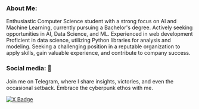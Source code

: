 ### About Me:  
Enthusiastic Computer Science student with a strong focus on AI and Machine Learning, currently pursuing a Bachelor's degree.
Actively seeking opportunities in AI, Data Science, and ML. Experienced in web development Proficient in data science, utilizing Python libraries for analysis and modeling. Seeking a challenging position in a reputable organization to apply skills, gain valuable experience, and contribute to company success.

### Social media: 📡    
Join me on Telegram, where I share insights, victories, and even the occasional setback. Embrace the cyberpunk ethos with me. 

[![X Badge](https://img.shields.io/twitter/follow/https%3A%2F%2Fx.com%2FKartikkbishnoi
)]([(https://x.com/Kartikkbishnoi)])
